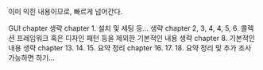 이미 익힌 내용이므로, 빠르게 넘어간다.

GUI chapter 생략
chapter 1. 설치 및 세팅 등... 생략
chapter 2, 3, 4, 4, 5, 6. 콜렉션 프레임워크 혹은 디자인 패턴 등을 제외한 기본적인 내용 생략
chapter 8. 기본적인 내용 생략
chapter 13. 14. 15. 요약 정리
chapter 16. 17. 18. 요약 정리 및 추가 조사 가능하면 하기...

